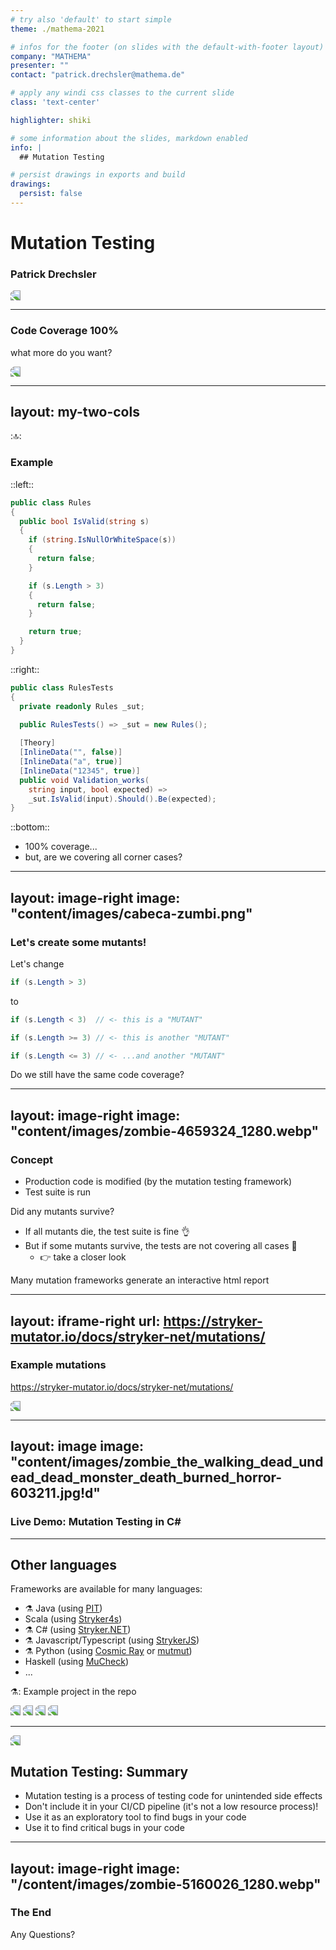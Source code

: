 ```yaml
---
# try also 'default' to start simple
theme: ./mathema-2021

# infos for the footer (on slides with the default-with-footer layout)
company: "MATHEMA"
presenter: ""
contact: "patrick.drechsler@mathema.de"

# apply any windi css classes to the current slide
class: 'text-center'

highlighter: shiki

# some information about the slides, markdown enabled
info: |
  ## Mutation Testing

# persist drawings in exports and build
drawings:
  persist: false
---
```


# Mutation Testing

### Patrick Drechsler

<img src="content/images/Male-Zombie.png" class="absolute top-45 left-0 h-2/3 rounded" />

---

### Code Coverage 100%

what more do you want?

<img src="content/images/screenshot-code-coverage-100percent.png" class="absolute top-35 left-80 h-2/3 rounded" />

---
layout: my-two-cols
---

::top::

### Example

::left::

```csharp
public class Rules
{
  public bool IsValid(string s)
  {
    if (string.IsNullOrWhiteSpace(s))
    {
      return false;
    }

    if (s.Length > 3)
    {
      return false;
    }

    return true;
  }
}
```

::right::

```csharp
public class RulesTests
{
  private readonly Rules _sut;
  
  public RulesTests() => _sut = new Rules();

  [Theory]
  [InlineData("", false)]
  [InlineData("a", true)]
  [InlineData("12345", true)]  
  public void Validation_works(
    string input, bool expected) => 
    _sut.IsValid(input).Should().Be(expected);
}
```

::bottom::

- 100% coverage...
- but, are we covering all corner cases?

---
layout: image-right
image: "content/images/cabeca-zumbi.png"
---

### Let's create some mutants!

Let's change

```csharp
if (s.Length > 3)
```

to

```csharp
if (s.Length < 3)  // <- this is a "MUTANT"
```

```csharp
if (s.Length >= 3) // <- this is another "MUTANT"
```


```csharp
if (s.Length <= 3) // <- ...and another "MUTANT"
```

Do we still have the same code coverage?


---
layout: image-right
image: "content/images/zombie-4659324_1280.webp"
---

### Concept

- Production code is modified (by the mutation testing framework)
- Test suite is run

Did any mutants survive?

- If all mutants die, the test suite is fine 👌
- But if some mutants survive, the tests are not covering all cases 👀
  - 👉 take a closer look

Many mutation frameworks generate an interactive html report

---
layout: iframe-right
url: https://stryker-mutator.io/docs/stryker-net/mutations/
---

### Example mutations

https://stryker-mutator.io/docs/stryker-net/mutations/

<img src="/content/images/screenshot-stryker-mutations.png" class="absolute top-35 left-50 h-2/3 rounded" />

---
layout: image
image: "content/images/zombie_the_walking_dead_undead_dead_monster_death_burned_horror-603211.jpg!d"
---

### Live Demo: Mutation Testing in C#

---

## Other languages

Frameworks are available for many languages:

- ⚗️ Java (using [PIT](https://pitest.org/))
- Scala (using [Stryker4s](https://stryker-mutator.io/docs/stryker4s/getting-started/))
- ⚗️ C# (using [Stryker.NET](https://stryker-mutator.io/docs/stryker-net/introduction/))
- ⚗️ Javascript/Typescript (using [StrykerJS](https://stryker-mutator.io/docs/stryker-js/introduction/))
- ⚗️ Python (using [Cosmic Ray](https://cosmic-ray.readthedocs.io/) or [mutmut](https://mutmut.readthedocs.io/))
- Haskell (using [MuCheck](https://hackage.haskell.org/package/MuCheck))
- ...

⚗️: Example project in the repo

<img src="/content/images/screenshot-pit.png" class="absolute top-5 left-120 w-1/4 rounded" />
<img src="/content/images/screenshot-stryker.png" class="absolute top-30 left-130 w-1/4 rounded" />
<img src="/content/images/screenshot-mutmut.png" class="absolute top-85 left-140 w-1/4 rounded" />
<img src="/content/images/screenshot-mucheck.png" class="absolute top-95 left-150 w-1/4 rounded" />

---

<img src="/content/images/mutant.svg" class="absolute top-45 left-120 w-1/2 rounded" />

## Mutation Testing: Summary

- Mutation testing is a process of testing code for unintended side effects
- Don't include it in your CI/CD pipeline (it's not a low resource process)!
- Use it as an exploratory tool to find bugs in your code
- Use it to find critical bugs in your code

<!-- horizontal flip of image -->
<style>
  img {
    -webkit-transform: scaleX(-1);
    transform: scaleX(-1);
  }
</style>

---
layout: image-right
image: "/content/images/zombie-5160026_1280.webp"
---

### The End

Any Questions?